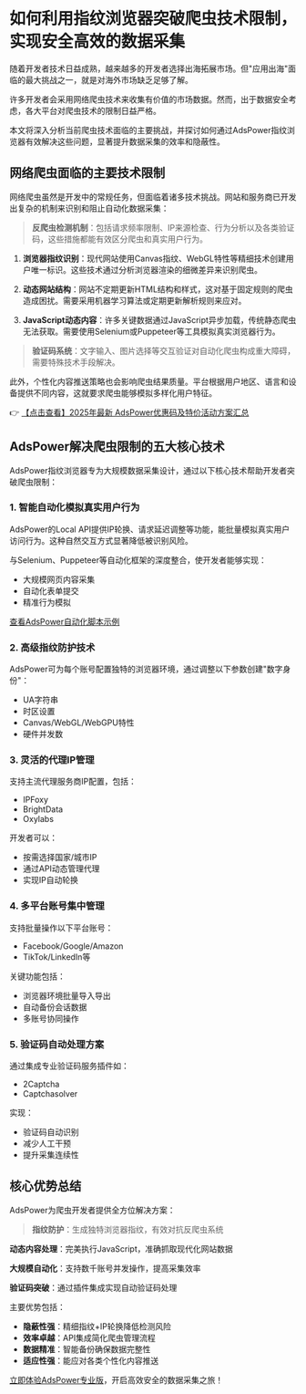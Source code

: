 # 如何利用指纹浏览器突破爬虫技术限制，实现安全高效的数据采集

随着开发者技术日益成熟，越来越多的开发者选择出海拓展市场。但"应用出海"面临的最大挑战之一，就是对海外市场缺乏足够了解。

许多开发者会采用网络爬虫技术来收集有价值的市场数据。然而，出于数据安全考虑，各大平台对爬虫技术的限制日益严格。

本文将深入分析当前爬虫技术面临的主要挑战，并探讨如何通过AdsPower指纹浏览器有效解决这些问题，显著提升数据采集的效率和隐蔽性。

## 网络爬虫面临的主要技术限制

网络爬虫虽然是开发中的常规任务，但面临着诸多技术挑战。网站和服务商已开发出复杂的机制来识别和阻止自动化数据采集：

> **反爬虫检测机制**：包括请求频率限制、IP来源检查、行为分析以及各类验证码，这些措施都能有效区分爬虫和真实用户行为。

1. **浏览器指纹识别**：现代网站使用Canvas指纹、WebGL特性等精细技术创建用户唯一标识。这些技术通过分析浏览器渲染的细微差异来识别爬虫。

2. **动态网站结构**：网站不定期更新HTML结构和样式，这对基于固定规则的爬虫造成困扰。需要采用机器学习算法或定期更新解析规则来应对。

3. **JavaScript动态内容**：许多关键数据通过JavaScript异步加载，传统静态爬虫无法获取。需要使用Selenium或Puppeteer等工具模拟真实浏览器行为。

> **验证码系统**：文字输入、图片选择等交互验证对自动化爬虫构成重大障碍，需要特殊技术手段解决。

此外，个性化内容推送策略也会影响爬虫结果质量。平台根据用户地区、语言和设备提供不同内容，这就要求爬虫能够模拟多样化用户特征。

👉 [【点击查看】2025年最新 AdsPower优惠码及特价活动方案汇总](https://bit.ly/adspower_free)

## AdsPower解决爬虫限制的五大核心技术

AdsPower指纹浏览器专为大规模数据采集设计，通过以下核心技术帮助开发者突破爬虫限制：

### 1. 智能自动化模拟真实用户行为

AdsPower的Local API提供IP轮换、请求延迟调整等功能，能批量模拟真实用户访问行为。这种自然交互方式显著降低被识别风险。

与Selenium、Puppeteer等自动化框架的深度整合，使开发者能够实现：
- 大规模网页内容采集
- 自动化表单提交
- 精准行为模拟

[查看AdsPower自动化脚本示例](https://bit.ly/adspower_free)

### 2. 高级指纹防护技术

AdsPower可为每个账号配置独特的浏览器环境，通过调整以下参数创建"数字身份"：
- UA字符串
- 时区设置
- Canvas/WebGL/WebGPU特性
- 硬件并发数

### 3. 灵活的代理IP管理

支持主流代理服务商IP配置，包括：
- IPFoxy
- BrightData 
- Oxylabs

开发者可以：
- 按需选择国家/城市IP
- 通过API动态管理代理
- 实现IP自动轮换

### 4. 多平台账号集中管理

支持批量操作以下平台账号：
- Facebook/Google/Amazon
- TikTok/LinkedIn等

关键功能包括：
- 浏览器环境批量导入导出
- 自动备份会话数据
- 多账号协同操作

### 5. 验证码自动处理方案

通过集成专业验证码服务插件如：
- 2Captcha
- Captchasolver

实现：
- 验证码自动识别
- 减少人工干预
- 提升采集连续性

## 核心优势总结

AdsPower为爬虫开发者提供全方位解决方案：

> **指纹防护**：生成独特浏览器指纹，有效对抗反爬虫系统

**动态内容处理**：完美执行JavaScript，准确抓取现代化网站数据

**大规模自动化**：支持数千账号并发操作，提高采集效率

**验证码突破**：通过插件集成实现自动验证码处理

主要优势包括：
- **隐蔽性强**：精细指纹+IP轮换降低检测风险
- **效率卓越**：API集成简化爬虫管理流程  
- **数据精准**：智能备份确保数据完整性
- **适应性强**：能应对各类个性化内容推送

[立即体验AdsPower专业版](https://bit.ly/adspower_free)，开启高效安全的数据采集之旅！
